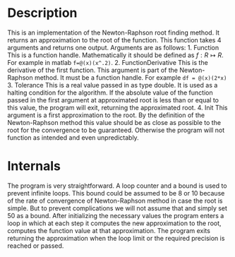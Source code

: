 # Description
This is an implementation of the Newton-Raphson root finding method. It returns
an approximation to the root of the function.
This function takes 4 arguments and returns one output. Arguments are as follows:
    1. Function             This is a function handle. Mathematically it should be
       defined as $f:R \mapsto R$. For example in matlab `f=@(x)(x^.2)`.
    2. FunctionDerivative   This is the derivative of the first function. This
       argument is part of the Newton-Raphson method. It must be a function
       handle. For example `df = @(x)(2*x)`
    3. Tolerance            This is a real value passed in as type double. It is
       used as a halting condition for the algorithm. If the absolute value of
       the function passed in the first argument at approximated root is less
       than or equal to this value, the program will exit, returning the
       approximated root.
    4. Init                 This argument is a first approximation to the root.
       By the definition of the Newton-Raphson method this value should be as
       close as possible to the root for the convergence to be guaranteed.
       Otherwise the program will not function as intended and even
       unpredictably.

# Internals
The program is very straightforward. A loop counter and a bound is used to prevent infinite loops.
This bound could be assumed to be 8 or 10 because of the rate of convergence of Newton-Raphson
method in case the root is simple. But to prevent complications we will not assume that and simply
set 50 as a bound.
After initializing the necessary values the program enters a loop in which at each step it computes
the new approximation to the root, computes the function value at that approximation. The program
exits returning the approximation when the loop limit or the required precision is reached or
passed.
